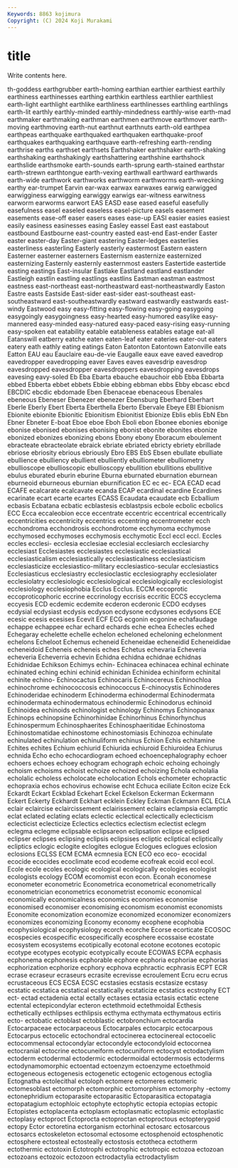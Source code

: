 ```yaml
---
Keywords: 8863 kojimura
Copyright: (C) 2024 Koji Murakami
---
```


# title

Write contents here.



th-goddess earthgrubber earth-homing
earthian earthier earthiest earthily earthiness earthinesses earthing earthkin earthless earthlier
earthliest earth-light earthlight earthlike earthliness earthlinesses earthling earthlings earth-lit earthly
earthly-minded earthly-mindedness earthly-wise earth-mad earthmaker earthmaking earthman earthmen earthmove earthmover
earth-moving earthmoving earth-nut earthnut earthnuts earth-old earthpea earthpeas earthquake earthquaked
earthquaken earthquake-proof earthquakes earthquaking earthquave earth-refreshing earth-rending earthrise earths earthset
earthsets Earthshaker earthshaker earth-shaking earthshaking earthshakingly earthshattering earthshine earthshock earthslide
earthsmoke earth-sounds earth-sprung earth-stained earthstar earth-strewn earthtongue earth-vexing earthwall earthward
earthwards earth-wide earthwork earthworks earthworm earthworms earth-wrecking earthy ear-trumpet Earvin
ear-wax earwax earwaxes earwig earwigged earwigginess earwigging earwiggy earwigs ear-witness
earwitness earworm earworms earwort EAS EASD ease eased easeful easefully
easefulness easel easeled easeless easel-picture easels easement easements ease-off easer
easers eases ease-up EASI easier easies easiest easily easiness easinesses
easing Easley eassel East east eastabout eastbound Eastbourne east-country easted
east-end East-ender Easter easter easter-day Easter-giant eastering Easter-ledges easterlies easterliness
easterling Easterly easterly eastermost Eastern eastern Easterner easterner easterners Easternism
easternize easternized easternizing Easternly easternly easternmost easters Eastertide eastertide easting
eastings East-insular Eastlake Eastland eastland eastlander Eastleigh eastlin eastling eastlings
eastlins Eastman eastman eastmost eastness east-northeast east-northeastward east-northeastwardly Easton Eastre
easts Eastside East-sider east-sider east-southeast east-southeastward east-southeastwardly eastward eastwardly eastwards
east-windy Eastwood easy easy-fitting easy-flowing easy-going easygoing easygoingly easygoingness easy-hearted
easy-humored easylike easy-mannered easy-minded easy-natured easy-paced easy-rising easy-running easy-spoken eat
eatability eatable eatableness eatables eatage eat-all Eatanswill eatberry eatche eaten
eaten-leaf eater eateries eater-out eaters eatery eath eathly eating eatings
Eaton Eatonton Eatontown Eatonville eats Eatton EAU eau Eauclaire eau-de-vie
Eaugalle eaux eave eaved eavedrop eavedropper eavedropping eaver Eaves eaves
eavesdrip eavesdrop eavesdropped eavesdropper eavesdroppers eavesdropping eavesdrops eavesing eavy-soled Eb
Eba Ebarta ebauche ebauchoir ebb Ebba Ebbarta ebbed Ebberta ebbet
ebbets Ebbie ebbing ebbman ebbs Ebby ebcasc ebcd EBCDIC ebcdic
ebdomade Eben Ebenaceae ebenaceous Ebenales ebeneous Ebeneser Ebenezer ebenezer Ebensburg
Eberhard Eberhart Eberle Eberly Ebert Eberta Eberthella Eberto Ebervale Ebeye
EBI Ebionism Ebionite ebionite Ebionitic Ebionitism Ebionitist Ebionize Eblis eblis
EbN Ebn Ebner Ebneter E-boat Eboe eboe Eboh Eboli ebon
Ebonee ebonies ebonige ebonise ebonised ebonises ebonising ebonist ebonite ebonites
ebonize ebonized ebonizes ebonizing ebons Ebony ebony Eboracum eboulement ebracteate
ebracteolate ebraick ebriate ebriated ebricty ebriety ebrillade ebriose ebriosity ebrious
ebriously Ebro EBS EbS Ebsen ebullate ebulliate ebullience ebulliency ebullient
ebulliently ebulliometer ebulliometry ebullioscope ebullioscopic ebullioscopy ebullition ebullitions ebullitive ebulus
eburated eburin eburine Eburna eburnated eburnation eburnean eburneoid eburneous eburnian
eburnification EC ec ec- ECA ECAD ecad ECAFE ecalcarate ecalcavate
ecanda ECAP ecardinal ecardine Ecardines ecarinate ecart ecarte ecartes ECASS
Ecaudata ecaudate ecb Ecballium ecbasis Ecbatana ecbatic ecblastesis ecblastpsis ecbole
ecbolic ecbolics ECC Ecca eccaleobion ecce eccentrate eccentric eccentrical eccentrically
eccentricities eccentricity eccentrics eccentring eccentrometer ecch ecchondroma ecchondrosis ecchondrotome ecchymoma
ecchymose ecchymosed ecchymoses ecchymosis ecchymotic Eccl eccl eccl. Eccles eccles
ecclesi- ecclesia ecclesiae ecclesial ecclesiarch ecclesiarchy ecclesiast Ecclesiastes ecclesiastes ecclesiastic
ecclesiastical ecclesiasticalism ecclesiastically ecclesiasticalness ecclesiasticism ecclesiasticize ecclesiastico-military ecclesiastico-secular ecclesiastics Ecclesiasticus
ecclesiastry ecclesioclastic ecclesiography ecclesiolater ecclesiolatry ecclesiologic ecclesiological ecclesiologically ecclesiologist ecclesiology
ecclesiophobia Ecclus Ecclus. ECCM eccoprotic eccoproticophoric eccrine eccrinology eccrisis eccritic
ECCS eccyclema eccyesis ECD ecdemic ecdemite ecderon ecderonic ECDO ecdyses
ecdysial ecdysiast ecdysis ecdyson ecdysone ecdysones ecdysons ECE ecesic ecesis
ecesises Ecevit ECF ECG ecgonin ecgonine echafaudage echappe echappee echar
echard echards eche echea Echecles eched Echegaray echelette echelle echelon
echeloned echeloning echelonment echelons Echeloot Echemus echeneid Echeneidae echeneidid Echeneididae
echeneidoid Echeneis echeneis eches Echetus echevaria Echeveria echeveria Echeverria echevin
Echidna echidna echidnae echidnas Echidnidae Echikson Echimys echin- Echinacea echinacea
echinal echinate echinated eching echini echinid echinidan Echinidea echiniform echinital
echinite echino- Echinocactus Echinocaris Echinocereus Echinochloa echinochrome echinococcosis echinococcus E-chinocystis
Echinoderes Echinoderidae echinoderm Echinoderma echinodermal Echinodermata echinodermata echinodermatous echinodermic Echinodorus
echinoid Echinoidea echinoids echinologist echinology Echinomys Echinopanax Echinops echinopsine Echinorhinidae
Echinorhinus Echinorhynchus Echinospermum Echinosphaerites Echinosphaeritidae Echinostoma Echinostomatidae echinostome echinostomiasis Echinozoa
echinulate echinulated echinulation echinuliform echinus Echion Echis echitamine Echites echites
Echium echiurid Echiurida echiuroid Echiuroidea Echiurus echnida Echo echo echocardiogram
echoed echoencephalography echoer echoers echoes echoey echogram echograph echoic echoing
echoingly echoism echoisms echoist echoize echoized echoizing Echola echolalia echolalic
echoless echolocate echolocation Echols echometer echopractic echopraxia echos echovirus echowise
echt Echuca eciliate Eciton ecize Eck Eckardt Eckart Eckblad Eckehart
Eckel Eckelson Eckerman Eckermann Eckert Eckerty Eckhardt Eckhart ecklein Eckley
Eckman Eckmann ECL ECLA eclair eclaircise eclaircissement eclairissement eclairs eclampsia
eclamptic eclat eclated eclating eclats eclectic eclectical eclectically eclecticism eclecticist
eclecticize Eclectics eclectics eclectism eclectist eclegm eclegma eclegme eclipsable eclipsareon
eclipsation eclipse eclipsed eclipser eclipses eclipsing eclipsis eclipsises ecliptic ecliptical
ecliptically ecliptics eclogic eclogite eclogites eclogue Eclogues eclogues eclosion eclosions
ECLSS ECM ECMA ecmnesia ECN ECO eco eco- ecocidal ecocide
ecocides ecoclimate ecod ecodeme ecofreak ecoid ecol ecol. Ecole ecole
ecoles ecologic ecological ecologically ecologies ecologist ecologists ecology ECOM ecomomist
econ econ. Econah economese econometer econometric Econometrica econometrical econometrically econometrician
econometrics econometrist economic economical economically economicalness economics economies economise economised
economiser economising economism economist economists Economite economization economize economized economizer
economizers economizes economizing Economy economy ecophene ecophobia ecophysiological ecophysiology ecorch
ecorche Ecorse ecorticate ECOSOC ecospecies ecospecific ecospecifically ecosphere ecossaise ecostate
ecosystem ecosystems ecotipically ecotonal ecotone ecotones ecotopic ecotype ecotypes ecotypic
ecotypically ecoute ECOWAS ECPA ecphasis ecphonema ecphonesis ecphorable ecphore ecphoria
ecphoriae ecphorias ecphorization ecphorize ecphory ecphova ecphractic ecphrasis ECPT ECR
ecrase ecraseur ecraseurs ecrasite ecrevisse ecroulement Ecru ecru ecrus ecrustaceous
ECS ECSA ECSC ecstasies ecstasis ecstasize ecstasy ecstatic ecstatica ecstatical
ecstatically ecstaticize ecstatics ecstrophy ECT ect- ectad ectadenia ectal ectally
ectases ectasia ectasis ectatic ectene ectental ectepicondylar ecteron ectethmoid ectethmoidal
Ecthesis ecthetically ecthlipses ecthlipsis ecthyma ecthymata ecthymatous ectiris ecto- ectobatic
ectoblast ectoblastic ectobronchium ectocardia Ectocarpaceae ectocarpaceous Ectocarpales ectocarpic ectocarpous Ectocarpus
ectocelic ectochondral ectocinerea ectocinereal ectocoelic ectocommensal ectocondylar ectocondyle ectocondyloid ectocornea
ectocranial ectocrine ectocuneiform ectocuniform ectocyst ectodactylism ectoderm ectodermal ectodermic ectodermoidal
ectodermosis ectoderms ectodynamomorphic ectoentad ectoenzym ectoenzyme ectoethmoid ectogeneous ectogenesis ectogenetic
ectogenic ectogenous ectoglia Ectognatha ectolecithal ectoloph ectomere ectomeres ectomeric ectomesoblast
ectomorph ectomorphic ectomorphism ectomorphy -ectomy ectonephridium ectoparasite ectoparasitic Ectoparasitica ectopatagia
ectopatagium ectophloic ectophyte ectophytic ectopia ectopias ectopic Ectopistes ectoplacenta ectoplasm
ectoplasmatic ectoplasmic ectoplastic ectoplasy ectoproct Ectoprocta ectoproctan ectoproctous ectopterygoid ectopy
Ector ectoretina ectorganism ectorhinal ectosarc ectosarcous ectosarcs ectoskeleton ectosomal ectosome
ectosphenoid ectosphenotic ectosphere ectosteal ectosteally ectostosis ectotheca ectotherm ectothermic ectotoxin
Ectotrophi ectotrophic ectotropic ectozoa ectozoan ectozoans ectozoic ectozoon ectrodactylia ectrodactylism
